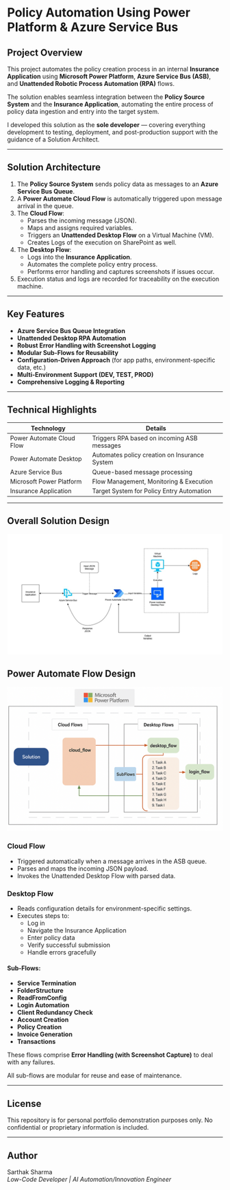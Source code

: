 # Policy Automation Using Power Platform & Azure Service Bus

## Project Overview

This project automates the policy creation process in an internal **Insurance Application** using **Microsoft Power Platform**, **Azure Service Bus (ASB)**, and **Unattended Robotic Process Automation (RPA)** flows.

The solution enables seamless integration between the **Policy Source System** and the **Insurance Application**, automating the entire process of policy data ingestion and entry into the target system.

I developed this solution as the **sole developer** — covering everything development to testing, deployment, and post-production support with the guidance of a Solution Architect.

---

## Solution Architecture

1. The **Policy Source System** sends policy data as messages to an **Azure Service Bus Queue**.
2. A **Power Automate Cloud Flow** is automatically triggered upon message arrival in the queue.
3. The **Cloud Flow**:
   - Parses the incoming message (JSON).
   - Maps and assigns required variables.
   - Triggers an **Unattended Desktop Flow** on a Virtual Machine (VM).
   - Creates Logs of the execution on SharePoint as well.
4. The **Desktop Flow**:
   - Logs into the **Insurance Application**.
   - Automates the complete policy entry process.
   - Performs error handling and captures screenshots if issues occur.
5. Execution status and logs are recorded for traceability on the execution machine.

---

## Key Features

- **Azure Service Bus Queue Integration**  
- **Unattended Desktop RPA Automation**  
- **Robust Error Handling with Screenshot Logging**  
- **Modular Sub-Flows for Reusability**  
- **Configuration-Driven Approach** (for app paths, environment-specific data, etc.)  
- **Multi-Environment Support (DEV, TEST, PROD)**  
- **Comprehensive Logging & Reporting**  

---

## Technical Highlights

| Technology               | Details                                       |
|--------------------------|-----------------------------------------------|
| Power Automate Cloud Flow| Triggers RPA based on incoming ASB messages    |
| Power Automate Desktop   | Automates policy creation on Insurance System  |
| Azure Service Bus        | Queue-based message processing                |
| Microsoft Power Platform | Flow Management, Monitoring & Execution       |
| Insurance Application    | Target System for Policy Entry Automation     |

---
## Overall Solution Design
![Architecture Diagram](Architecture_Diagram.jpg)

## Power Automate Flow Design

![Architecture Diagram](Power%20Automate%20Process%20Flow%20Diagram.png)

### Cloud Flow
- Triggered automatically when a message arrives in the ASB queue.
- Parses and maps the incoming JSON payload.
- Invokes the Unattended Desktop Flow with parsed data.

### Desktop Flow
- Reads configuration details for environment-specific settings.
- Executes steps to:
  - Log in
  - Navigate the Insurance Application
  - Enter policy data
  - Verify successful submission
  - Handle errors gracefully

#### Sub-Flows:
- **Service Termination**
- **FolderStructure**
- **ReadFromConfig**
- **Login Automation**
- **Client Redundancy Check**
- **Account Creation**
- **Policy Creation**
- **Invoice Generation**
- **Transactions**

These flows comprise **Error Handling (with Screenshot Capture)** to deal with any failures.

All sub-flows are modular for reuse and ease of maintenance.

---
## License
This repository is for personal portfolio demonstration purposes only. No confidential or proprietary information is included.

---

## Author
Sarthak Sharma  
*Low-Code Developer | AI Automation/Innovation Engineer*
